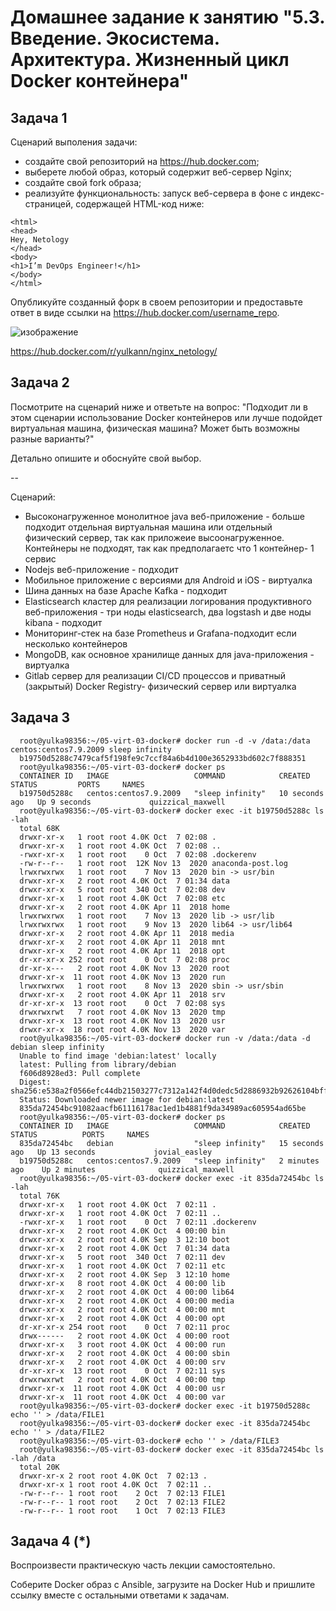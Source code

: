 
# Домашнее задание к занятию "5.3. Введение. Экосистема. Архитектура. Жизненный цикл Docker контейнера"

## Задача 1

Сценарий выполения задачи:

- создайте свой репозиторий на https://hub.docker.com;
- выберете любой образ, который содержит веб-сервер Nginx;
- создайте свой fork образа;
- реализуйте функциональность:
запуск веб-сервера в фоне с индекс-страницей, содержащей HTML-код ниже:
```
<html>
<head>
Hey, Netology
</head>
<body>
<h1>I’m DevOps Engineer!</h1>
</body>
</html>
```
Опубликуйте созданный форк в своем репозитории и предоставьте ответ в виде ссылки на https://hub.docker.com/username_repo.

![изображение](https://user-images.githubusercontent.com/91043924/194444015-ecc9753e-78c7-45a5-bad9-5ee2187fbd45.png)

https://hub.docker.com/r/yulkann/nginx_netology/


## Задача 2

Посмотрите на сценарий ниже и ответьте на вопрос:
"Подходит ли в этом сценарии использование Docker контейнеров или лучше подойдет виртуальная машина, физическая машина? Может быть возможны разные варианты?"

Детально опишите и обоснуйте свой выбор.

--

Сценарий:

- Высоконагруженное монолитное java веб-приложение - больше подходит отдельная виртуальная машина или отдельный физический сервер, так как приложеие высоонагруженное. Контейнеры не подходят, так как предполагаетс что 1 контейнер- 1 сервис
- Nodejs веб-приложение - подходит
- Мобильное приложение c версиями для Android и iOS - виртуалка
- Шина данных на базе Apache Kafka - подходит
- Elasticsearch кластер для реализации логирования продуктивного веб-приложения - три ноды elasticsearch, два logstash и две ноды kibana - подходит
- Мониторинг-стек на базе Prometheus и Grafana-подходит если несколько контейнеров
- MongoDB, как основное хранилище данных для java-приложения - виртуалка
- Gitlab сервер для реализации CI/CD процессов и приватный (закрытый) Docker Registry- физический сервер или виртуалка

## Задача 3

      root@yulka98356:~/05-virt-03-docker# docker run -d -v /data:/data centos:centos7.9.2009 sleep infinity
      b19750d5288c7479caf5f198fe9c7ccf84a6b4d100e3652933bd602c7f888351
      root@yulka98356:~/05-virt-03-docker# docker ps
      CONTAINER ID   IMAGE                   COMMAND            CREATED          STATUS         PORTS     NAMES
      b19750d5288c   centos:centos7.9.2009   "sleep infinity"   10 seconds ago   Up 9 seconds             quizzical_maxwell
      root@yulka98356:~/05-virt-03-docker# docker exec -it b19750d5288c ls -lah
      total 68K
      drwxr-xr-x   1 root root 4.0K Oct  7 02:08 .
      drwxr-xr-x   1 root root 4.0K Oct  7 02:08 ..
      -rwxr-xr-x   1 root root    0 Oct  7 02:08 .dockerenv
      -rw-r--r--   1 root root  12K Nov 13  2020 anaconda-post.log
      lrwxrwxrwx   1 root root    7 Nov 13  2020 bin -> usr/bin
      drwxr-xr-x   2 root root 4.0K Oct  7 01:34 data
      drwxr-xr-x   5 root root  340 Oct  7 02:08 dev
      drwxr-xr-x   1 root root 4.0K Oct  7 02:08 etc
      drwxr-xr-x   2 root root 4.0K Apr 11  2018 home
      lrwxrwxrwx   1 root root    7 Nov 13  2020 lib -> usr/lib
      lrwxrwxrwx   1 root root    9 Nov 13  2020 lib64 -> usr/lib64
      drwxr-xr-x   2 root root 4.0K Apr 11  2018 media
      drwxr-xr-x   2 root root 4.0K Apr 11  2018 mnt
      drwxr-xr-x   2 root root 4.0K Apr 11  2018 opt
      dr-xr-xr-x 252 root root    0 Oct  7 02:08 proc
      dr-xr-x---   2 root root 4.0K Nov 13  2020 root
      drwxr-xr-x  11 root root 4.0K Nov 13  2020 run
      lrwxrwxrwx   1 root root    8 Nov 13  2020 sbin -> usr/sbin
      drwxr-xr-x   2 root root 4.0K Apr 11  2018 srv
      dr-xr-xr-x  13 root root    0 Oct  7 02:08 sys
      drwxrwxrwt   7 root root 4.0K Nov 13  2020 tmp
      drwxr-xr-x  13 root root 4.0K Nov 13  2020 usr
      drwxr-xr-x  18 root root 4.0K Nov 13  2020 var
      root@yulka98356:~/05-virt-03-docker# docker run -v /data:/data -d debian sleep infinity
      Unable to find image 'debian:latest' locally
      latest: Pulling from library/debian
      f606d8928ed3: Pull complete
      Digest: sha256:e538a2f0566efc44db21503277c7312a142f4d0dedc5d2886932b92626104bff
      Status: Downloaded newer image for debian:latest
      835da72454bc91082aacfb61116178ac1ed1b4881f9da34989ac605954ad65be
      root@yulka98356:~/05-virt-03-docker# docker ps
      CONTAINER ID   IMAGE                   COMMAND            CREATED          STATUS          PORTS     NAMES
      835da72454bc   debian                  "sleep infinity"   15 seconds ago   Up 13 seconds             jovial_easley
      b19750d5288c   centos:centos7.9.2009   "sleep infinity"   2 minutes ago    Up 2 minutes              quizzical_maxwell
      root@yulka98356:~/05-virt-03-docker# docker exec -it 835da72454bc ls -lah
      total 76K
      drwxr-xr-x   1 root root 4.0K Oct  7 02:11 .
      drwxr-xr-x   1 root root 4.0K Oct  7 02:11 ..
      -rwxr-xr-x   1 root root    0 Oct  7 02:11 .dockerenv
      drwxr-xr-x   2 root root 4.0K Oct  4 00:00 bin
      drwxr-xr-x   2 root root 4.0K Sep  3 12:10 boot
      drwxr-xr-x   2 root root 4.0K Oct  7 01:34 data
      drwxr-xr-x   5 root root  340 Oct  7 02:11 dev
      drwxr-xr-x   1 root root 4.0K Oct  7 02:11 etc
      drwxr-xr-x   2 root root 4.0K Sep  3 12:10 home
      drwxr-xr-x   8 root root 4.0K Oct  4 00:00 lib
      drwxr-xr-x   2 root root 4.0K Oct  4 00:00 lib64
      drwxr-xr-x   2 root root 4.0K Oct  4 00:00 media
      drwxr-xr-x   2 root root 4.0K Oct  4 00:00 mnt
      drwxr-xr-x   2 root root 4.0K Oct  4 00:00 opt
      dr-xr-xr-x 254 root root    0 Oct  7 02:11 proc
      drwx------   2 root root 4.0K Oct  4 00:00 root
      drwxr-xr-x   3 root root 4.0K Oct  4 00:00 run
      drwxr-xr-x   2 root root 4.0K Oct  4 00:00 sbin
      drwxr-xr-x   2 root root 4.0K Oct  4 00:00 srv
      dr-xr-xr-x  13 root root    0 Oct  7 02:11 sys
      drwxrwxrwt   2 root root 4.0K Oct  4 00:00 tmp
      drwxr-xr-x  11 root root 4.0K Oct  4 00:00 usr
      drwxr-xr-x  11 root root 4.0K Oct  4 00:00 var
      root@yulka98356:~/05-virt-03-docker# docker exec -it b19750d5288c echo '' > /data/FILE1
      root@yulka98356:~/05-virt-03-docker# docker exec -it 835da72454bc echo '' > /data/FILE2
      root@yulka98356:~/05-virt-03-docker# echo '' > /data/FILE3
      root@yulka98356:~/05-virt-03-docker# docker exec -it 835da72454bc ls -lah /data
      total 20K
      drwxr-xr-x 2 root root 4.0K Oct  7 02:13 .
      drwxr-xr-x 1 root root 4.0K Oct  7 02:11 ..
      -rw-r--r-- 1 root root    2 Oct  7 02:13 FILE1
      -rw-r--r-- 1 root root    2 Oct  7 02:13 FILE2
      -rw-r--r-- 1 root root    1 Oct  7 02:13 FILE3

## Задача 4 (*)

Воспроизвести практическую часть лекции самостоятельно.

Соберите Docker образ с Ansible, загрузите на Docker Hub и пришлите ссылку вместе с остальными ответами к задачам.




